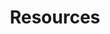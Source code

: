---
title: Resources
description: A place to go with links to books, sites, blogs, and communities built around learning Graphics Programming.
---